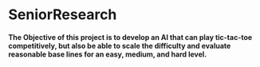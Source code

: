 # SeniorResearch
 
#### The Objective of this project is to develop an AI that can play tic-tac-toe competitively, but also be able to scale the difficulty and evaluate reasonable base lines for an easy, medium, and hard level.